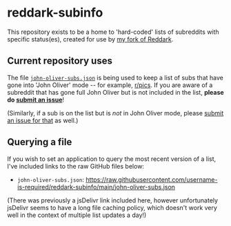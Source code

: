 # reddark-subinfo

This repository exists to be a home to 'hard-coded' lists of subreddits with specific status(es), created for use by [my fork of Reddark](https://github.com/username-is-required/Reddark).

## Current repository uses
The file [`john-oliver-subs.json`](john-oliver-subs.json) is being used to keep a list of subs that have gone into 'John Oliver' mode -- for example, [r/pics](https://web.archive.org/web/20230618032422/https://old.reddit.com/r/pics/comments/14bai7s/henceforth_rpics_will_feature_only_images_of_john/). If you are aware of a subreddit that has gone full John Oliver but is not included in the list, **please do [submit an issue](https://github.com/username-is-required/reddark-subinfo/issues/new?title=new%20john%20oliver%20sub:%20r/[subname])**!

(Similarly, if a sub is on the list but is *not* in John Oliver mode, please [submit an issue for that](https://github.com/username-is-required/reddark-subinfo/issues/new?title=remove%20sub%20from%20john%20oliver%20list:%20r/%5Bsubname%5D) as well.)

## Querying a file 

If you wish to set an application to query the most recent version of a list, I've included links to the raw GitHub files below:

 - `john-oliver-subs.json`: https://raw.githubusercontent.com/username-is-required/reddark-subinfo/main/john-oliver-subs.json

(There was previously a jsDelivr link included here, however unfortunately jsDelivr seems to have a long file caching policy, which doesn't work very well in the context of multiple list updates a day!)
